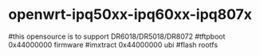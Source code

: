 # openwrt-ipq50xx-ipq60xx-ipq807x
#this opensource is to support DR6018/DR5018/DR8072
#tftpboot 0x44000000 firmware
#imxtract 0x44000000 ubi
#flash rootfs
